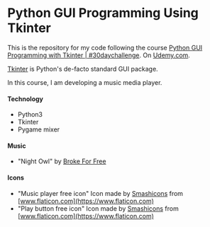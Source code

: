 # Python GUI Programming Using Tkinter

This is the repository for my code following the course [Python GUI Programming with Tkinter | #30daychallenge](https://www.udemy.com/python-gui-programming-with-tkinter-30daychallenge/). On [Udemy.com](https://www.udemy.com).

[Tkinter](https://wiki.python.org/moin/TkInter) is Python's de-facto standard GUI package. 

In this course, I am developing a music media player. 

#### Technology
* Python3
* Tkinter
* Pygame mixer

#### Music
* "Night Owl" by [Broke For Free](http://freemusicarchive.org/music/Broke_For_Free/)

#### Icons
* "Music player free icon" Icon made by [Smashicons](https://www.flaticon.com/authors/smashicons) from [www.flaticon.com](https://www.flaticon.com)
* "Play button free icon" Icon made by [Smashicons](https://www.flaticon.com/authors/smashicons) from [www.flaticon.com](https://www.flaticon.com)